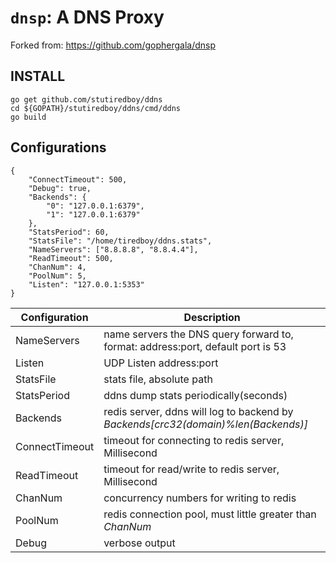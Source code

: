 # `dnsp`: A DNS Proxy

Forked from: https://github.com/gophergala/dnsp

## INSTALL

    go get github.com/stutiredboy/ddns
    cd ${GOPATH}/stutiredboy/ddns/cmd/ddns
    go build

## Configurations

```
{
	"ConnectTimeout": 500,
	"Debug": true,
	"Backends": {
		"0": "127.0.0.1:6379",
		"1": "127.0.0.1:6379"
	},
	"StatsPeriod": 60,
	"StatsFile": "/home/tiredboy/ddns.stats",
	"NameServers": ["8.8.8.8", "8.8.4.4"],
	"ReadTimeout": 500,
	"ChanNum": 4,
	"PoolNum": 5,
	"Listen": "127.0.0.1:5353"
}
```

Configuration | Description
------ | ------
NameServers | name servers the DNS query forward to, format: address:port, default port is 53
Listen | UDP Listen address:port
StatsFile | stats file, absolute path
StatsPeriod | ddns dump stats periodically(seconds)
Backends | redis server, ddns will log to backend by *Backends[crc32(domain)%len(Backends)]*
ConnectTimeout | timeout for connecting to redis server, Millisecond
ReadTimeout | timeout for read/write to redis server, Millisecond
ChanNum | concurrency numbers for writing to redis
PoolNum | redis connection pool, must little greater than *ChanNum*
Debug | verbose output
